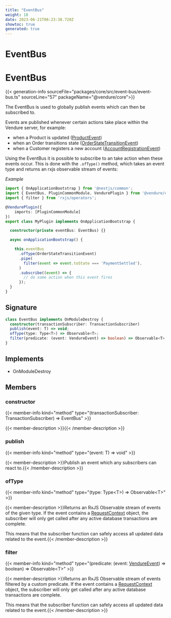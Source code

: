 ```yaml
---
title: "EventBus"
weight: 10
date: 2023-06-21T06:23:38.720Z
showtoc: true
generated: true
---
```

<!-- This file was generated from the Vendure source. Do not modify. Instead, re-run the "docs:build" script -->

# EventBus
<div class="symbol">


# EventBus

{{< generation-info sourceFile="packages/core/src/event-bus/event-bus.ts" sourceLine="57" packageName="@vendure/core">}}

The EventBus is used to globally publish events which can then be subscribed to.

Events are published whenever certain actions take place within the Vendure server, for example:

* when a Product is updated (<a href='/typescript-api/events/event-types#productevent'>ProductEvent</a>)
* when an Order transitions state (<a href='/typescript-api/events/event-types#orderstatetransitionevent'>OrderStateTransitionEvent</a>)
* when a Customer registers a new account (<a href='/typescript-api/events/event-types#accountregistrationevent'>AccountRegistrationEvent</a>)

Using the EventBus it is possible to subscribe to an take action when these events occur.
This is done with the `.ofType()` method, which takes an event type and returns an rxjs observable
stream of events:

*Example*

```TypeScript
import { OnApplicationBootstrap } from '@nestjs/common';
import { EventBus, PluginCommonModule, VendurePlugin } from '@vendure/core';
import { filter } from 'rxjs/operators';

@VendurePlugin({
    imports: [PluginCommonModule]
})
export class MyPlugin implements OnApplicationBootstrap {

  constructor(private eventBus: EventBus) {}

  async onApplicationBootstrap() {

    this.eventBus
      .ofType(OrderStateTransitionEvent)
      .pipe(
        filter(event => event.toState === 'PaymentSettled'),
      )
      .subscribe((event) => {
        // do some action when this event fires
      });
  }
}
```

## Signature

```TypeScript
class EventBus implements OnModuleDestroy {
  constructor(transactionSubscriber: TransactionSubscriber)
  publish(event: T) => void;
  ofType(type: Type<T>) => Observable<T>;
  filter(predicate: (event: VendureEvent) => boolean) => Observable<T>;
}
```
## Implements

 * OnModuleDestroy


## Members

### constructor

{{< member-info kind="method" type="(transactionSubscriber: TransactionSubscriber) => EventBus"  >}}

{{< member-description >}}{{< /member-description >}}

### publish

{{< member-info kind="method" type="(event: T) => void"  >}}

{{< member-description >}}Publish an event which any subscribers can react to.{{< /member-description >}}

### ofType

{{< member-info kind="method" type="(type: Type&#60;T&#62;) => Observable&#60;T&#62;"  >}}

{{< member-description >}}Returns an RxJS Observable stream of events of the given type.
If the event contains a <a href='/typescript-api/request/request-context#requestcontext'>RequestContext</a> object, the subscriber
will only get called after any active database transactions are complete.

This means that the subscriber function can safely access all updated
data related to the event.{{< /member-description >}}

### filter

{{< member-info kind="method" type="(predicate: (event: <a href='/typescript-api/events/vendure-event#vendureevent'>VendureEvent</a>) =&#62; boolean) => Observable&#60;T&#62;"  >}}

{{< member-description >}}Returns an RxJS Observable stream of events filtered by a custom predicate.
If the event contains a <a href='/typescript-api/request/request-context#requestcontext'>RequestContext</a> object, the subscriber
will only get called after any active database transactions are complete.

This means that the subscriber function can safely access all updated
data related to the event.{{< /member-description >}}


</div>
